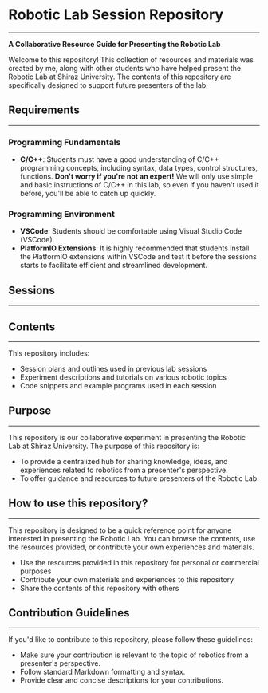 # Robotic Lab Session Repository
--------------------------------

**A Collaborative Resource Guide for Presenting the Robotic Lab**

Welcome to this repository! This collection of resources and materials was created by me, along with other students who have helped present the Robotic Lab at Shiraz University. The contents of this repository are specifically designed to support future presenters of the lab.

## Requirements
--------------

### Programming Fundamentals

* **C/C++**: Students must have a good understanding of C/C++ programming concepts, including syntax, data types, control structures, functions.
**Don't worry if you're not an expert!** We will only use simple and basic instructions of C/C++ in this lab, so even if you haven't used it before, you'll be able to catch up quickly.

### Programming Environment

* **VSCode**: Students should be comfortable using Visual Studio Code (VSCode).
* **PlatformIO Extensions**: It is highly recommended that students install the PlatformIO extensions within VSCode and test it before the sessions starts to facilitate efficient and streamlined development.

## Sessions
------------


## Contents
------------

This repository includes:

* Session plans and outlines used in previous lab sessions
* Experiment descriptions and tutorials on various robotic topics
* Code snippets and example programs used in each session

## Purpose
----------

This repository is our collaborative experiment in presenting the Robotic Lab at Shiraz University. The purpose of this repository is:

* To provide a centralized hub for sharing knowledge, ideas, and experiences related to robotics from a presenter's perspective.
* To offer guidance and resources to future presenters of the Robotic Lab.

## How to use this repository?
------------------------------

This repository is designed to be a quick reference point for anyone interested in presenting the Robotic Lab. You can browse the contents, use the resources provided, or contribute your own experiences and materials.


* Use the resources provided in this repository for personal or commercial purposes
* Contribute your own materials and experiences to this repository
* Share the contents of this repository with others

## Contribution Guidelines
---------------------------

If you'd like to contribute to this repository, please follow these guidelines:

* Make sure your contribution is relevant to the topic of robotics from a presenter's perspective.
* Follow standard Markdown formatting and syntax.
* Provide clear and concise descriptions for your contributions.


